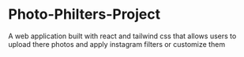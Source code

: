 # Photo-Philters-Project
 A web application built with react and tailwind css that allows users to upload there photos and apply instagram filters or customize them
